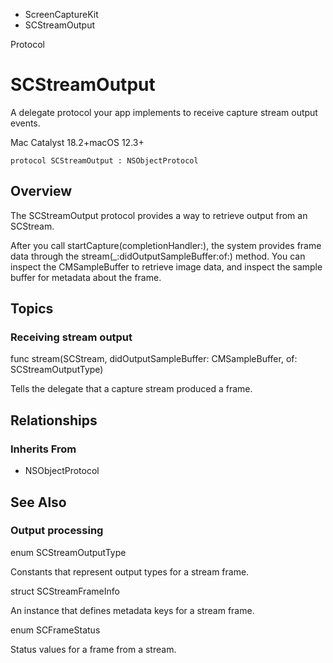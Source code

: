 

- ScreenCaptureKit
-  SCStreamOutput 

Protocol

# SCStreamOutput

A delegate protocol your app implements to receive capture stream output events.

Mac Catalyst 18.2+macOS 12.3+

``` source
protocol SCStreamOutput : NSObjectProtocol
```

## Overview

The SCStreamOutput protocol provides a way to retrieve output from an SCStream.

After you call startCapture(completionHandler:), the system provides frame data through the stream(_:didOutputSampleBuffer:of:) method. You can inspect the CMSampleBuffer to retrieve image data, and inspect the sample buffer for metadata about the frame.

## Topics

### Receiving stream output

func stream(SCStream, didOutputSampleBuffer: CMSampleBuffer, of: SCStreamOutputType)

Tells the delegate that a capture stream produced a frame.

## Relationships

### Inherits From

- NSObjectProtocol

## See Also

### Output processing

enum SCStreamOutputType

Constants that represent output types for a stream frame.

struct SCStreamFrameInfo

An instance that defines metadata keys for a stream frame.

enum SCFrameStatus

Status values for a frame from a stream.

